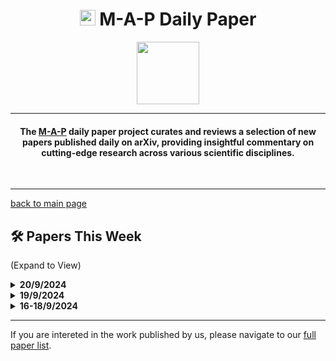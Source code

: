 <h1 align="center"><img src="https://cdn-avatars.huggingface.co/v1/production/uploads/63839e9962badff4326cf360/k4Q7R4XLDMp_1VF4C6GEd.jpeg" width="25"> M-A-P Daily Paper</h1>
<p align="center">
<a href="https://github.com/DenverCoder1/readme-typing-svg"><img src="https://media.giphy.com/media/Rn26lWjqA0uUU/giphy.gif" width="100"></a>
</p>
<hr/>
<h4 align="center">The <a href=https://m-a-p.ai>M-A-P</a> daily paper project curates and reviews a selection of new papers published daily on arXiv, providing insightful commentary on cutting-edge research across various scientific disciplines.</h4>
<br>
<hr/>

[back to main page](https://m-a-p.ai/DailyPaper)


## 🛠️ Papers This Week 

(Expand to View)

<details>
<summary> <b>20/9/2024</b> </summary>

<table class="center">
  
| Paper | Comments |
|:-------------|:-------------|
| Can VLMs Play Action Role-Playing Games? Take Black Myth Wukong as a Study Case | Conclusion 1: VL-Agents powered by 4o and Gemini outperform humans in playing Black Myth Wukong. Conclusion 2: 4o performs significantly better than Gemini in learning this type of planning. The collected dataset of Black Myth Wukong may prove quite useful. |
| KnowFormer: Revisiting Transformers for Knowledge Graph Reasoning | A cognitive model with relatively weak experiments. It uses a representation layer to denote the subsymbolic global workspace and an index layer to manage scheduling (containing symbols for concepts, time instances, and predicates). |
| How the (Tensor-) Brain uses Embeddings and Embodiment to Encode Senses and Decode Symbols | A cognitive model, but the experiments are relatively weak. It utilizes a representation layer to depict the subsymbolic global workspace and an index layer for managing and scheduling symbols (for concepts, time instances, and predicates). |
| Autoformalization of Game Descriptions using Large Language Models | An automated tool for converting text-based games into decision problems. It seems quite interesting and has the potential to be further explored and developed into a Dynamic Agentic Benchmark. |
| RAG-Modulo: Solving Sequential Tasks using Experience, Critics, and Language Models | Uses RAG to aid LLM-based agents in decision-making within interactive environments. Experiments conducted on BabyAI and AlfWorld. If replicable, it could be quite impressive. |
| MMSearch: Benchmarking the Potential of Large Models as Multi-modal Search Engines | A benchmark combining multimodality and search scenarios, seems more closely aligned with user needs than previous multimodal benchmarks. |
| Interpolating Video-LLMs: Toward Longer-sequence LMMs in a Training-free Manner | - |
| JourneyBench: A Challenging One-Stop Vision-Language Understanding Benchmark of Generated Images | - |
| Re-Introducing LayerNorm: Geometric Meaning, Irreversibility and a Comparative Study with RMSNorm | Recommended reading. TLDR: Subtracting the mean of a vector’s components equates to removing the vector's projection along the uniform vector. Layer normalization can be defined as the normalization of the vector’s component orthogonal to the uniform vector, with a scaling factor. Information lost during layer normalization cannot be recovered in the scale-and-shift step, making the process irreversible. |
| Scaling Smart: Accelerating Large Language Model Pre-training with Small Model Initialization | - |
| Assessing the Zero-Shot Capabilities of LLMs for Action Evaluation in RL | Utilizes LLMs for RL value functions; LLM for RL. Recommends referencing the prior work of Xidong Feng in this domain: "Uncertainty of Thoughts: Uncertainty-Aware Planning Enhances Information Seeking in Large Language Models," "Contextual Transformer for Offline Meta Reinforcement Learning," and "Natural Language Reinforcement Learning." |
| MEXMA: Token-level objectives improve sentence representations | Sentence encoders also require token-level objectives. |
| Iteration of Thought: Leveraging Inner Dialogue for Autonomous Large Language Model Reasoning | Another Iteration of Thought (XoT). Introduces iterative reasoning. |
| PersonaFlow: Boosting Research Ideation with LLM-Simulated Expert Personas | Can be processed into a more complex version of the cosmopedia/persona synthetic data pipeline. |
| Scaling FP8 training to trillion-token LLMs | - |
| Prompts Are Programs Too! Understanding How Developers Build Software Containing Prompts | - |
| Neural Networks Generalize on Low Complexity Data | - |
| Mixture of Diverse Size Experts | - |

</table>

</details>


<details>
<summary> <b>19/9/2024</b> </summary>
<table class="center">

  | Paper | Comments |
|:-------------|:-------------|
| AIvril: AI-Driven RTL Generation With Verification In-The-Loop | RTLRewriter: Methodologies for Large Models aided RTL Code Optimization: Similar to the previous paper, this work involves the use of large language models (LLMs) for RTL design. There seems to be significant performance improvements compared to earlier in the year, although the specifics are somewhat unclear. |
| Self-Contrastive Forward-Forward Algorithm | Finding the Subjective Truth: Collecting 2 Million Votes for Comprehensive Gen-AI Model Evaluation: A useful dataset for image generation preference. It is recommended to explore our related work, VideoScore: Building Automatic Metrics to Simulate Fine-grained Human Feedback for Video Generation, as model-based AIGC metrics seem to be a promising direction, especially for music and video. Similar work in image generation is already available. |
| Improving LLM Reasoning with Multi-Agent Tree-of-Thought Validator Agent | This paper attaches a validation mechanism to each thought branch in the Tree-of-Thought (ToT) framework. |
| Qwen2-VL: Enhancing Vision-Language Model's Perception of the World at Any Resolution | This paper employs expected techniques. Intuitively, native support for dynamic resolution does not seem to make much sense for semantic image-text mapping, as seen in models like CLIP. (Pure personal speculation: if a similar region of the image is being described, does a higher resolution imply that the image will require more tokens? This seems unrelated to the implicit semantics within the image.) Techniques like M-RoPE have been widely discussed in prior literature. |
| Qwen2.5-Math Technical Report: Toward Mathematical Expert Model via Self-Improvement | Better data and annotations are all that’s needed for improvement! |
| Preference Tuning with Human Feedback on Language, Speech, and Vision Tasks: A Survey | - |
| Mamba Fusion: Learning Actions Through Questioning | - |
| GRIN: GRadient-INformed MoE | Figure 6 is quite interesting. GRIN demonstrates domain-level expert clustering, though the model is 16 experts choosing 2, rather than a finer-grained expert configuration. It’s unclear whether this would make a difference. Previously, Meta’s BTX revealed an interesting phenomenon where well-separated domain experts become more similar after joint training. From a dense model perspective, expert divergence is relatively natural. Recommended reading: Branch-Train-MiX: Mixing Expert LLMs into a Mixture-of-Experts LLM. |
| Computational Dynamical Systems | - |
| To CoT or not to CoT? Chain-of-thought helps mainly on math and symbolic reasoning | Recommended reading: This paper compares the benefits of Chain-of-Thought (CoT) across various downstream tasks, confirming that CoT primarily benefits symbolic execution. |

</table>
</details>

<details>
<summary> <b>16-18/9/2024</b> </summary>
<table class="center">

| Paper | Comments |
|:-------------|:-------------|
| United in Diversity? Contextual Biases in LLM-Based Predictions of the 2024 European Parliament Elections | This study investigates the political biases hidden within LLMs using data from the Brexit referendum. It verifies a consensus that LLMs are not suitable for direct application in certain computational social science research scenarios. The prompts used do not elicit the political views and voting tendencies of diverse background groups, and a detailed analysis of how biases are embedded within the model parameters is lacking. |
| Evaluating the Performance of Large Language Models in Competitive Programming: A Multi-Year, Multi-Grade Analysis | This research tests the coding capabilities of LLMs using data from the Romanian Informatics Olympiad, which may serve as a suitable and directly mergeable test set. It finds that GPT outperforms other models significantly, though no Hugging Face link is provided. |
| Inf-MLLM: Efficient Streaming Inference of Multimodal Large Language Models on a Single GPU | The analysis of four attention patterns in MLLMs is intriguing: Pattern 1 indicates that recent tokens receive high attention scores; Pattern 2 shows that tokens derived from videos typically have elevated attention scores; Pattern 3 reveals that positions with high attention scores manifest as vertical lines; and Pattern 4 suggests that high attention scores advance as multi-round inference progresses. Based on these defined attention patterns, the study further introduces attention bias to eliminate irrelevant key-value caches. |
| Cross-Entropy Optimization for Hyperparameter Optimization in Stochastic Gradient-based Approaches to Train Deep Neural Networks | - |
| Robust Training of Neural Networks at Arbitrary Precision and Sparsity | - |
| Unleash LLMs Potential for Recommendation by Coordinating Twin-Tower Dynamic Semantic Token Generator | This work introduces instructions and user representations into a single-tower generative recommendation system. |
| What Is Wrong with My Model? Identifying Systematic Problems with Semantic Data Slicing | This is a toy demonstration based on the LLM Data Slicing Hypothesis standards and verification. |
| Language Models "Grok" to Copy | This paper presents three arguments that suggest: 1. The ability to copy is a form of grokking during training; 2. The ability to copy is independent of the total number of tokens in training; and 3. Induction heads deepen from shallower to deeper layers, potentially indicating that the ability to copy evolves into a higher-order intrinsic capability, related to what is learned in deeper layers. |
| Symbolic Regression with a Learned Concept Library | This work introduces a toy concept dataset that may be suitable for LLM Physics research, referred to as LaSR. |
| Planning Transformer: Long-Horizon Offline Reinforcement Learning with Planning Tokens | This paper discusses Planning and Pausing Tokens in the Decision Transformer. |
| TG-LLaVA: Text Guided LLaVA via Learnable Latent Embeddings | This study enables the vision encoder to obtain more text context-related information. |
| ValueCompass: A Framework of Fundamental Values for Human-AI Alignment | - |
| MindScape Study: Integrating LLM and Behavioral Sensing for Personalized AI-Driven Journaling Experiences |  |
| Explore the Hallucination on Low-level Perception for MLLMs | This is an interesting test for multimodal models, assessing their ability to recognize relative positioning of entities in visual inputs. The findings indicate that the models perform poorly, highlighting a significant challenge for MLLMs. This benchmark is meaningful and can be improved by enhancing the data used. |
| Towards Data Contamination Detection for Modern Large Language Models: Limitations, Inconsistencies, and Oracle Challenges | This research proposes a Local Order Quiz approach for contamination detection, revealing that contamination in GPT-4 is quite substantial, particularly within the training datasets of HumanEval and GSM8k. |
| SelECT-SQL: Self-correcting ensemble Chain-of-Thought for Text-to-SQL | - |
| On the Diagram of Thought | This work models reasoning as a directed acyclic graph and introduces role-specific tokens. |
| Can GPT-O1 Kill All Bugs? An Evaluation of GPT-Family LLMs on QuixBugs | This is a preliminary evaluation report for O1 Debug. |
| Towards Explainable Automated Data Quality Enhancement without Domain Knowledge | - |
| An Efficient Self-Learning Framework For Interactive Spoken Dialog Systems | - |
| Large Language Model Based Generative Error Correction: A Challenge and Baselines for Speech Recognition, Speaker Tagging, and Emotion Recognition | - |
| Towards Data-Centric RLHF: Simple Metrics for Preference Dataset Comparison | This study analyzes the quality of preference datasets without requiring training, introducing three metrics based on scale, label noise, and information content. While the approach is rudimentary, it offers valuable insights. |
| Audio Transformers: Transformer Architectures For Large Scale Audio Understanding. Adieu Convolutions | - |
| Self-Attention Limits Working Memory Capacity of Transformer-Based Models | This research verifies the use of a specific attention paradigm to address problems using the N-back dataset. It represents a study in LLM physics, which faces limitations due to reliance on toy data, making it difficult to generalize conclusions to real LLM pretraining scenarios. |
| Less is More: A Simple yet Effective Token Reduction Method for Efficient Multi-modal LLMs | - |
| Fast Analysis of the OpenAI O1-Preview Model in Solving Random K-SAT Problem: Does the LLM Solve the Problem Itself or Call an External SAT Solver? | This is another preliminary evaluation report for O1 SAT solving capabilities. |
| Learning Source Disentanglement in Neural Audio Codec | - |
| LOLA -- An Open-Source Massively Multilingual Large Language Model | - |
| OmniGen: Unified Image Generation | - |
| NVLM: Open Frontier-Class Multimodal LLMs | - |
| Apollo: Band-sequence Modeling for High-Quality Audio Restoration | - |
| When Context Leads but Parametric Memory Follows in Large Language Models | This paper provides an intriguing evaluation and analysis of how models utilize embedded knowledge from internal parameters and information from context. It highlights a consistent pattern of reliance on both contextual (approximately 70%) and parametric (approximately 30%) knowledge across models. The WikiAtomic dataset appears to resemble Hotpot QA, reintroducing wiki-based multi-hop reasoning synthetic data. |
| Scores as Actions: a framework of fine-tuning diffusion models by continuous-time reinforcement learning | - |
| AI-LieDar: Examine the Trade-off Between Utility and Truthfulness in LLM Agents | - |
| CPL: Critical Planning Step Learning Boosts LLM Generalization in Reasoning Tasks | This work utilizes MCTS for planning instead of relying on single-step actions. |
| Explaining Datasets in Words: Statistical Models with Natural Language Parameters | - |
| NEST-RQ: Next Token Prediction for Speech Self-Supervised Pre-Training | - |
| Text-To-Speech Synthesis In The Wild | This study presents a large-scale synthetic TTS dataset. |
| jina-embeddings-v3: Multilingual Embeddings With Task LoRA | - |
| Kolmogorov-Arnold Transformer | The reviewer expresses skepticism regarding the KAN approach. |
| Seed-Music: A Unified Framework for High Quality and Controlled Music Generation | - |
| On the limits of agency in agent-based models | - |
| Autoregressive + Chain of Thought (CoT) ≃ Recurrent: Recurrence's Role in Language Models and a Revisit of Recurrent Transformer | This pivotal paper theoretically demonstrates that CoT functions similarly to recurrence for the model. |
| Expediting and Elevating Large Language Model Reasoning via Hidden Chain-of-Thought Decoding | This work activates multi-step reasoning through Hidden Chain-of-Thought decoding. |

</table>
</details>
<hr/>

If you are intereted in the work published by us, please navigate to our [full paper list](https://huggingface.co/collections/m-a-p/m-a-p-full-paper-list-65e070a694c7b01c5547fbff).

